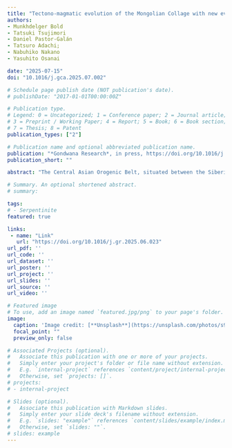 ```yaml
---
title: "Tectono-magmatic evolution of the Mongolian Collage with new evidence from the Ereendavaa Block"
authors:
- Munkhdelger Bold
- Tatsuki Tsujimori
- Daniel Pastor-Galán
- Tatsuro Adachi;
- Nabuhiko Nakano
- Yasuhito Osanai

date: "2025-07-15"
doi: "10.1016/j.gca.2025.07.002"

# Schedule page publish date (NOT publication's date).
# publishDate: "2017-01-01T00:00:00Z"

# Publication type.
# Legend: 0 = Uncategorized; 1 = Conference paper; 2 = Journal article;
# 3 = Preprint / Working Paper; 4 = Report; 5 = Book; 6 = Book section;
# 7 = Thesis; 8 = Patent
publication_types: ["2"]

# Publication name and optional abbreviated publication name.
publication: "*Gondwana Research*, in press, https://doi.org/10.1016/j.gr.2025.06.023"
publication_short: ""

abstract: "The Central Asian Orogenic Belt, situated between the Siberian, Tarim, and North China cratons, contains three major collages, including the Mongolian Collage at its center. However, as part of the Mongolian Collage, the tectono-magmatic history of the Ereendavaa Block in northeastern Mongolia remains largely unknown. In this study, we present detailed zircon U–Pb geochronological and geochemical data from granitoids in the Ereendavaa Block, review existing data from other microcontinents within the Mongolian Collage, and integrate these findings to investigate its overall tectono-magmatic evolution. Our results reveal seven distinct magmatic episodes in the granitoids: Tonian (∼880 Ma), late Ediacaran (∼540 Ma), early Ordovician (∼470 Ma), early Silurian (∼440 Ma), late Triassic (∼220 Ma), early Jurassic (∼190 Ma), and middle Jurassic (∼170 Ma). In addition, we identify three magmatic events from inherited zircons within the granitoids. The geochemistry of these granitoids indicates a variety of tectonic settings, predominantly forming in continental extension and arc-related environments. The spatial distribution of coeval magmatic and metamorphic events from ∼880 Ma to ∼440 Ma, along with older magmatic stages in microcontinents of the Mongolian Collage, suggests that the Ereendavaa Block evolved in parallel with other microcontinents within the Mongolian Collage. This evolution likely began near the Siberian Craton earlier than ∼880 Ma and continued until slightly later than ∼440 Ma, when the microcontinents within the Mongolian Collage may have drifted away from the Siberian Craton. Late Triassic to Middle Jurassic granitoids constrain the timing of the Mongol-Okhotsk Ocean closure in the central segment of the Mongol-Okhotsk Belt. Coeval Late Triassic formations along the southern margin of the Mongol-Okhotsk Belt support a scissor-like closure model progressing from its central to eastern segments, thereby questioning the widely accepted notion of a Triassic closure in the western segment."

# Summary. An optional shortened abstract.
# summary: 

tags: 
# - Serpentinite
featured: true

links:
 - name: "Link"
   url: "https://doi.org/10.1016/j.gr.2025.06.023"
url_pdf: ''
url_code: ''
url_dataset: ''
url_poster: ''
url_project: ''
url_slides: ''
url_source: ''
url_video: ''

# Featured image
# To use, add an image named `featured.jpg/png` to your page's folder. 
image: 
  caption: 'Image credit: [**Unsplash**](https://unsplash.com/photos/s9CC2SKySJM)'
  focal_point: ""
  preview_only: false

# Associated Projects (optional).
#   Associate this publication with one or more of your projects.
#   Simply enter your project's folder or file name without extension.
#   E.g. `internal-project` references `content/project/internal-project/index.md`.
#   Otherwise, set `projects: []`.
# projects:
# - internal-project

# Slides (optional).
#   Associate this publication with Markdown slides.
#   Simply enter your slide deck's filename without extension.
#   E.g. `slides: "example"` references `content/slides/example/index.md`.
#   Otherwise, set `slides: ""`.
# slides: example
---
```


